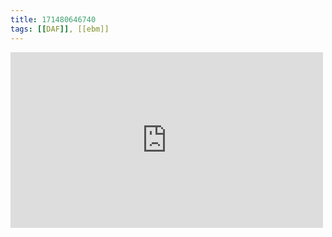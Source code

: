 ```yaml
---
title: 171480646740
tags: [[DAF]], [[ebm]]
---
```

<iframe allow="accelerometer; autoplay; clipboard-write; encrypted-media; gyroscope; picture-in-picture" allowfullscreen="" frameborder="0" height="281" id="youtube_iframe" src="https://www.youtube.com/embed/eYcUGO-ISXQ?feature=oembed&amp;enablejsapi=1&amp;origin=https://safe.txmblr.com&amp;wmode=opaque" width="500"></iframe>